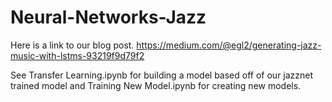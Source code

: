 # Neural-Networks-Jazz
Here is a link to our blog post.
https://medium.com/@egl2/generating-jazz-music-with-lstms-93219f9d79f2

See Transfer Learning.ipynb for building a model based off of our jazznet trained model and Training New Model.ipynb for creating new models.